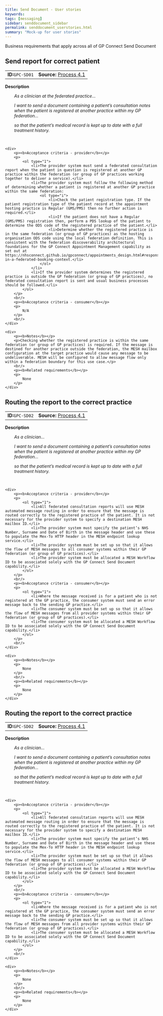 ```yaml
---
title: Send Document - User stories
keywords: 
tags: [messaging]
sidebar: senddocument_sidebar
permalink: senddocument_userstories.html
summary: "Mock-up for user stories"
---
```


Business requirements that apply across all of GP Connect Send Document


## Send report for correct patient ##

<div>
<table class='resource-attributes'>
  <tr>
    <td><b>ID:</b><code>GPC-SD01</code></td>
    <td><b>Source:</b> <a href="sendmessage_process.html" target="_blank">Process 4.1</a></td>
  </tr>
</table>

<div class="bs-callout bs-callout-primary">
	<div>	
		<p><b>Description</b></p>
		<p style="margin-left: 30px"><i>As a clinician at the federated practice...</i></p>
		<p style="margin-left: 30px"><i>I want to send a document containing a patient’s consultation notes when the patient is registered at another practice within my GP federation...</i></p>
		<p style="margin-left: 30px"><i>so that the patient’s medical record is kept up to date with a full treatment history.</i></p>
		<br/>
	</div>

	<div>	
		<p><b>Acceptance criteria - provider</b></p>
		<p>
			<ol type="1">
				<li>The provider system must send a federated consultation report when the patient in question is registered at another GP practice within the federation (or group of GP practices working together to deliver a service).</li>
				<li>The provider system must follow the following method of determining whether a patient is registered at another GP practice within the same federation:
					<ol type="i">
						<li>Check the patient registration type. If the patient registration type of the patient record at the appointment hosting practice is Regular (GMS/PMS) then no further action is required.</li>
						<li>If the patient does not have a Regular (GMS/PMS) registration then, perform a PDS lookup of the patient to determine the ODS code of the registered practice of the patient.</li>
						<li>Determine whether the registered practice is in the same federation (or group of GP practices) as the hosting organisation ODS code using the local federation definition. This is consistent with the federation discoverability architectural foundations for the GP Connect Appointment Management capability as set out at https://nhsconnect.github.io/gpconnect/appointments_design.html#responsibilities-in-a-federated-booking-context.</li>
					</ol>
				</li>
				<li>If the provider system determines the registered practice is outside the GP federation (or group of GP practices), no federated consultation report is sent and usual business processes should be followed.</li>
			</ol>
		</p>
		<br/>
		<p><b>Acceptance criteria - consumer</b></p>
		<p>
			N/A
		</p>
		<br/>
	</div>

	<div>	
		<p><b>Notes</b></p>
		<p>Checking whether the registered practice is within the same federation (or group of GP practices) is required. If the message is destined for another practice outside the federation, the MESH mailbox configuration at the target practice would cause any message to be undeliverable. MESH will be configured to allow message flow only within a federation boundary for this use case.</p>
		<br/>
		<p><b>Related requirements</b></p>
		<p>
			None
		</p>
	</div>	

</div>
</div>




## Routing the report to the correct practice ##

<div>
<table class='resource-attributes'>
  <tr>
    <td><b>ID:</b><code>GPC-SD02</code></td>
    <td><b>Source:</b> <a href="sendmessage_process.html" target="_blank">Process 4.1</a></td>
  </tr>
</table>

<div class="bs-callout bs-callout-primary">
	<div>	
		<p><b>Description</b></p>
		<p style="margin-left: 30px"><i>As a clinician...</i></p>
		<p style="margin-left: 30px"><i>I want to send a document containing a patient’s consultation notes  when the patient is registered at another practice within my GP federation...</i></p>
		<p style="margin-left: 30px"><i>so that the patient’s medical record is kept up to date with a full treatment history.</i></p>
		<br/>
	</div>

	<div>	
		<p><b>Acceptance criteria - provider</b></p>
		<p>
			<ol type="1">
				<li>All federated consultation reports will use MESH automated message routing in order to ensure that the message is routed correctly to the registered practice of the patient. It is not necessary for the provider system to specify a destination MESH mailbox ID.</li>
				<li>The provider system must specify the patient’s NHS Number, Surname and Date of Birth in the message header and use these to populate the Mex-To HTTP header in the MESH endpoint lookup service.</li>
				<li>The provider system must be set up so that it allows the flow of MESH messages to all consumer systems within their GP federation (or group of GP practices).</li>
				<li>The provider system must be allocated a MESH Workflow ID to be associated solely with the GP Connect Send Document capability.</li>
			</ol>
		</p>
		<br/>
		<p><b>Acceptance criteria - consumer</b></p>
		<p>
			<ol type="1">
				<li>Where the message received is for a patient who is not registered at the GP practice, the consumer system must send an error message back to the sending GP practice.</li>
				<li>The consumer system must be set up so that it allows the flow of MESH messages from all provider systems within their GP federation (or group of GP practices).</li>
				<li>The consumer system must be allocated a MESH Workflow ID to be associated solely with the GP Connect Send Document capability.</li>
			</ol>
		</p>
		<br/>
	</div>

	<div>	
		<p><b>Notes</b></p>
		<p>
			None
		</p>
		<br/>
		<p><b>Related requirements</b></p>
		<p>
			None
		</p>
	</div>	

</div>
</div>



## Routing the report to the correct practice ##

<div>
<table class='resource-attributes'>
  <tr>
    <td><b>ID:</b><code>GPC-SD02</code></td>
    <td><b>Source:</b> <a href="sendmessage_process.html" target="_blank">Process 4.1</a></td>
  </tr>
</table>

<div class="bs-callout bs-callout-primary">
	<div>	
		<p><b>Description</b></p>
		<p style="margin-left: 30px"><i>As a clinician...</i></p>
		<p style="margin-left: 30px"><i>I want to send a document containing a patient’s consultation notes  when the patient is registered at another practice within my GP federation...</i></p>
		<p style="margin-left: 30px"><i>so that the patient’s medical record is kept up to date with a full treatment history.</i></p>
		<br/>
	</div>

	<div>	
		<p><b>Acceptance criteria - provider</b></p>
		<p>
			<ol type="1">
				<li>All federated consultation reports will use MESH automated message routing in order to ensure that the message is routed correctly to the registered practice of the patient. It is not necessary for the provider system to specify a destination MESH mailbox ID.</li>
				<li>The provider system must specify the patient’s NHS Number, Surname and Date of Birth in the message header and use these to populate the Mex-To HTTP header in the MESH endpoint lookup service.</li>
				<li>The provider system must be set up so that it allows the flow of MESH messages to all consumer systems within their GP federation (or group of GP practices).</li>
				<li>The provider system must be allocated a MESH Workflow ID to be associated solely with the GP Connect Send Document capability.</li>
			</ol>
		</p>
		<br/>
		<p><b>Acceptance criteria - consumer</b></p>
		<p>
			<ol type="1">
				<li>Where the message received is for a patient who is not registered at the GP practice, the consumer system must send an error message back to the sending GP practice.</li>
				<li>The consumer system must be set up so that it allows the flow of MESH messages from all provider systems within their GP federation (or group of GP practices).</li>
				<li>The consumer system must be allocated a MESH Workflow ID to be associated solely with the GP Connect Send Document capability.</li>
			</ol>
		</p>
		<br/>
	</div>

	<div>	
		<p><b>Notes</b></p>
		<p>
			None
		</p>
		<br/>
		<p><b>Related requirements</b></p>
		<p>
			None
		</p>
	</div>	

</div>
</div>